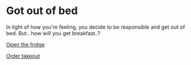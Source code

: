 # Got out of bed

In light of how you're feeling, you decide to be responsible and get out of bed. But.. how will you get breakfast..?

[Open the fridge](Open-the-fridge/fridge.md)

[Order takeout](Order-takeout/Got-breakfast.md)